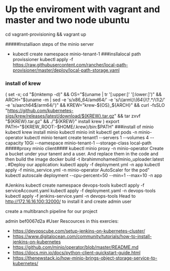 # Up the enviroment with vagrant and master and two node ubuntu
cd vagrant-provisioning && vagrant up  

#####Installiaon steps of the minio server
- kubectl create namespace minio-tenant-1 
###insllalocal path provissioner
kubectl apply -f https://raw.githubusercontent.com/rancher/local-path-provisioner/master/deploy/local-path-storage.yaml
### install of krew 
(
  set -x; cd "$(mktemp -d)" &&
  OS="$(uname | tr '[:upper:]' '[:lower:]')" &&
  ARCH="$(uname -m | sed -e 's/x86_64/amd64/' -e 's/\(arm\)\(64\)\?.*/\1\2/' -e 's/aarch64$/arm64/')" &&
  KREW="krew-${OS}_${ARCH}" &&
  curl -fsSLO "https://github.com/kubernetes-sigs/krew/releases/latest/download/${KREW}.tar.gz" &&
  tar zxvf "${KREW}.tar.gz" &&
  ./"${KREW}" install krew
)
export PATH="${KREW_ROOT:-$HOME/.krew}/bin:$PATH"
###install of minio  
kubectl krew install minio
kubectl minio init
kubectl get pods -n minio-operator
kubectl minio tenant create tenant1 --servers 1 --volumes 4 --capacity 10Gi --namespace  minio-tenant-1 --storage-class local-path
#####proxy minio client####
kubectl minio proxy -n minio-operator
Create a bucket under your tanent and a user.
And replace them in the code 
and then build the image 
docker build -t ibrahimmohamed/minio_uploader:latest . 
#Deploy our application:
kubectl apply -f deployment.yml -n app
kubectl apply -f minio_service.yml -n minio-operator 
AutoScaler for the pod"
kubectl autoscale deployment  --cpu-percent=50 --min=1 --max=10 -n app

#Jenkins
kubectl create namespace devops-tools 
kubectl apply -f serviceAccount.yaml
kubectl apply -f deployment.yaml -n devops-tools
kubectl apply -f jenkins-service.yaml  -n devops-tools
Head to http://172.16.16.100:32000/ 
to install it and create admin user

create a multibranch pipeline for our project

admin 
bef0067d2a
#User Rescources in this exercies: 
- https://devopscube.com/setup-jenkins-on-kubernetes-cluster/ 
- https://www.digitalocean.com/community/tutorials/how-to-install-jenkins-on-kubernetes
- https://github.com/minio/operator/blob/master/README.md
- https://docs.min.io/docs/python-client-quickstart-guide.html
- https://thenewstack.io/how-minio-brings-object-storage-service-to-kubernetes/